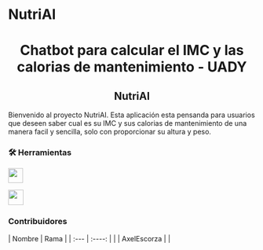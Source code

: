 # NutriAI
<h1 align="center">Chatbot para calcular el IMC y las calorias de mantenimiento - UADY</h1>
<h2 align="center">NutriAI</h2>

Bienvenido al proyecto NutriAI. Esta aplicación esta pensanda para usuarios que deseen saber cual es su IMC y sus calorias de mantenimiento de una manera facil y sencilla, solo con proporcionar su altura y peso.

### 🛠️ Herramientas</h2>

  [<img src="https://code.visualstudio.com/assets/images/code-stable.png" width="30">](https://code.visualstudio.com/)
  
  [<img src="https://upload.wikimedia.org/wikipedia/commons/thumb/f/fd/Microsoft_Office_Word_%282019%E2%80%93present%29.svg/2203px-Microsoft_Office_Word_%282019%E2%80%93present%29.svg.png" width="31">](https://www.microsoft.com/es-mx/microsoft-365/free-office-online-for-the-web)



### Contribuidores
| Nombre | Rama  |
| :---        |    :----:   | |
| AxelEscorza | [](https://github.com/den1ksays/NutriAI) |
